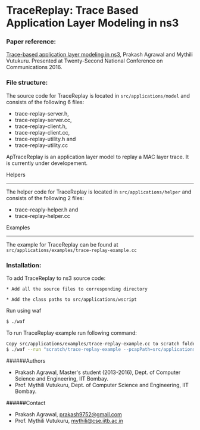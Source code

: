 # TraceReplay: Trace Based Application Layer Modeling in ns3

### Paper reference:

[Trace-based application layer modeling in ns3][PlDb], Prakash Agrawal and Mythili Vutukuru. Presented at Twenty-Second National Conference on Communications 2016.

### File structure:
The source code for TraceReplay is located in ``src/applications/model`` and consists of the following 6 files:
 - trace-replay-server.h,
 - trace-replay-server.cc,
 - trace-replay-client.h,
 - trace-replay-client.cc,
 - trace-replay-utility.h and
 - trace-replay-utility.cc

ApTraceReplay is an application layer model to replay a MAC layer trace. It is currently under developement.

Helpers
*******
The helper code for TraceReplay is located in ``src/applications/helper`` and consists of the following 2 files:
 - trace-reaply-helper.h and 
 - trace-replay-helper.cc


Examples
********
The example for TraceReplay can be found at ``src/applications/examples/trace-replay-example.cc``
### Installation:
To add TraceReplay to ns3 source code:

    * Add all the source files to corresponding directory
    
    * Add the class paths to src/applications/wscript
Run using waf
```sh
$ ./waf
```
To run TraceReplay example run following command:
```sh
Copy src/applications/examples/trace-replay-example.cc to scratch folder.
$ ./waf --run "scratch/trace-replay-example --pcapPath=src/applications/examples/trace-replay-sample.pcap --nWifi=1"
```
    
    
   [PlDb]: <https://goo.gl/Z4ZW2K>
   

######Authors

- Prakash Agrawal, Master's student (2013-2016), Dept. of Computer Science and Engineering, IIT Bombay.
- Prof. Mythili Vutukuru, Dept. of Computer Science and Engineering, IIT Bombay.

######Contact

- Prakash Agrawal, prakash9752@gmail.com
- Prof. Mythili Vutukuru, mythili@cse.iitb.ac.in
